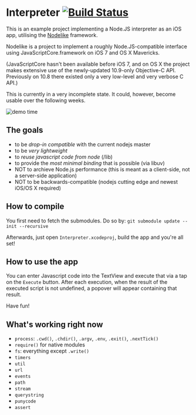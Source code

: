 # Interpreter [![Build Status](https://travis-ci.org/node-app/Interpreter.png?branch=master)](https://travis-ci.org/node-app/Interpreter)

This is an example project implementing a Node.JS interpreter as an iOS app, utilising the [Nodelike](https://github.com/node-app/Nodelike) framework.

Nodelike is a project to implement a roughly Node.JS-compatible interface using JavaScriptCore.framework on iOS 7 and OS X Mavericks.

(JavaScriptCore hasn't been available before iOS 7, and on OS X the project makes extensive use of the newly-updated 10.9-only Objective-C API. Previously on 10.8 there existed only a very low-level and very verbose C API.)

This is currently in a very incomplete state. It could, however, become usable over the following weeks.

![demo time](https://raw.github.com/node-app/Interpreter/master/demo.png)

The goals
---------
- to be _drop-in compatible_ with the current nodejs master
- to be _very lightweight_
- to _reuse javascript code from node_ (/lib)
- to provide the _most minimal binding_ that is possible (via libuv)
- NOT to archieve Node.js performance (this is meant as a client-side, not a server-side application)
- NOT to be backwards-compatible (nodejs cutting edge and newest iOS/OS X required)

How to compile
--------------

You first need to fetch the submodules. Do so by: `git submodule update --init --recursive`

Afterwards, just open `Interpreter.xcodeproj`, build the app and you're all set!

How to use the app
------------------

You can enter Javascript code into the TextView and execute that via a tap on the `Execute` button.
After each execution, when the result of the executed script is not undefined, a popover will appear containing that result.

Have fun!

What's working right now
------------------------

- `process`: `.cwd()`, `.chdir()`, `.argv`, `.env`, `.exit()`, `.nextTick()`
- `require()` for native modules
- `fs`: everything except `.write()`
- `timers`
- `util`
- `url`
- `events`
- `path`
- `stream`
- `querystring`
- `punycode`
- `assert`
